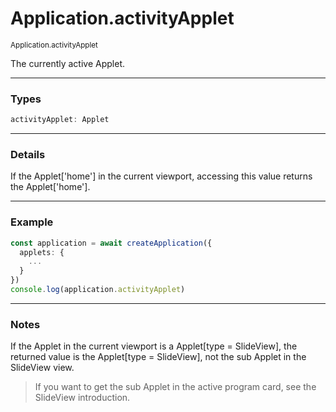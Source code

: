 # Application.activityApplet

<small>Application.activityApplet</small>

The currently active Applet.

---

<h3>Types</h3>

```ts
activityApplet: Applet
```

---

<h3>Details</h3>

If the Applet['home'] in the current viewport, accessing this value returns the Applet['home'].

---

<h3>Example</h3>

```ts
const application = await createApplication({
  applets: {
    ...
  }
})
console.log(application.activityApplet)

```

---

<h3>Notes</h3>

If the Applet in the current viewport is a Applet[type = SlideView], the returned value is the Applet[type = SlideView], not the sub Applet in the SlideView view.

> If you want to get the sub Applet in the active program card, see the SlideView introduction.
